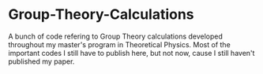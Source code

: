 # Group-Theory-Calculations

A bunch of code refering to Group Theory calculations developed throughout my master's program in Theoretical Physics.
Most of the important codes I still have to publish here, but not now, cause I still haven't published my paper.

